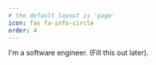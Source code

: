 ```yaml
---
# the default layout is 'page'
icon: fas fa-info-circle
order: 4
---
```


I'm a software engineer. (Fill this out later).
